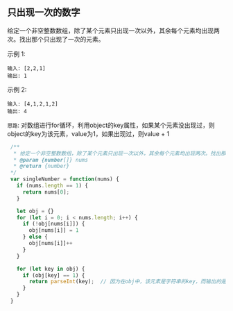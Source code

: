 ## 只出现一次的数字
给定一个非空整数数组，除了某个元素只出现一次以外，其余每个元素均出现两次。找出那个只出现了一次的元素。

示例 1:
```
输入: [2,2,1]
输出: 1
```
示例 2:
```
输入: [4,1,2,1,2]
输出: 4
```

`思路`: 对数组进行for循环，利用object的key属性，如果某个元素没出现过，则object的key为该元素，value为1，如果出现过，则value + 1

```javascript
 /**
  * 给定一个非空整数数组，除了某个元素只出现一次以外，其余每个元素均出现两次。找出那个只出现了一次的元素。
  * @param {number[]} nums
  * @return {number}
 */
 var singleNumber = function(nums) {
   if (nums.length == 1) {
     return nums[0];
   }

   let obj = {}
   for (let i = 0; i < nums.length; i++) {
     if (!obj[nums[i]]) {
       obj[nums[i]] = 1
     } else {
       obj[nums[i]]++
     }
   }

   for (let key in obj) {
     if (obj[key] == 1) {
       return parseInt(key);  // 因为在obj中，该元素是字符串的key，而输出的是整数
     }
   } 
 }
```

